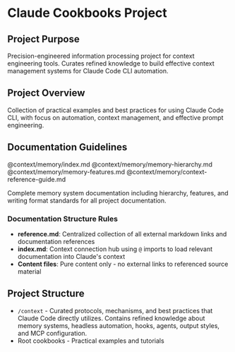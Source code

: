 # Claude Cookbooks Project

## Project Purpose
Precision-engineered information processing project for context engineering tools. Curates refined knowledge to build effective context management systems for Claude Code CLI automation.

## Project Overview
Collection of practical examples and best practices for using Claude Code CLI, with focus on automation, context management, and effective prompt engineering.

## Documentation Guidelines
@context/memory/index.md
@context/memory/memory-hierarchy.md
@context/memory/memory-features.md
@context/memory/context-reference-guide.md

Complete memory system documentation including hierarchy, features, and writing format standards for all project documentation.

### Documentation Structure Rules
- **reference.md**: Centralized collection of all external markdown links and documentation references
- **index.md**: Context connection hub using `@` imports to load relevant documentation into Claude's context
- **Content files**: Pure content only - no external links to referenced source material

## Project Structure
- `/context` - Curated protocols, mechanisms, and best practices that Claude Code directly utilizes. Contains refined knowledge about memory systems, headless automation, hooks, agents, output styles, and MCP configuration.
- Root cookbooks - Practical examples and tutorials